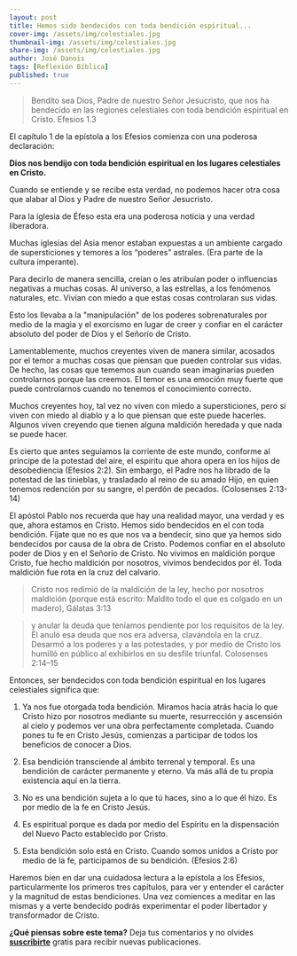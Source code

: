 ```yaml
---
layout: post
title: Hemos sido bendecidos con toda bendición espiritual...
cover-img: /assets/img/celestiales.jpg
thumbnail-img: /assets/img/celestiales.jpg
share-img: /assets/img/celestiales.jpg
author: José Danois
tags: [Reflexión Bíblica]
published: true
---
```

> Bendito sea Dios, Padre de nuestro Señor Jesucristo, que nos ha bendecido en las regiones celestiales con toda bendición espiritual en Cristo. Efesios 1.3

El capítulo 1 de la epístola a los Efesios comienza con una poderosa declaración:

**Dios nos bendijo con toda bendición espiritual en los lugares celestiales en Cristo.**

Cuando se entiende y se recibe esta verdad, no podemos hacer otra cosa que alabar al Dios y Padre de nuestro Señor Jesucristo.

Para la iglesia de Éfeso esta era una poderosa noticia y una verdad liberadora.

Muchas iglesias del Asia menor estaban expuestas a un ambiente cargado de supersticiones y temores a los “poderes” astrales. (Era parte de la cultura imperante).

Para decirlo de manera sencilla, creían o les atribuían poder o influencias negativas a muchas cosas. Al universo, a las estrellas, a los fenómenos naturales, etc. Vivían con miedo a que estas cosas controlaran sus vidas.

Esto los llevaba a la "manipulación" de los poderes sobrenaturales por medio de la magia y el exorcismo en lugar de creer y confiar en el carácter absoluto del poder de Dios y el Señorío de Cristo.

Lamentablemente, muchos creyentes viven de manera similar, acosados por el temor a muchas cosas que piensan que pueden controlar sus vidas. De hecho, las cosas que tememos aun cuando sean imaginarias pueden controlarnos porque las creemos. El temor es una emoción muy fuerte que puede controlarnos cuando no tenemos el conocimiento correcto.

Muchos creyentes hoy, tal vez no viven con miedo a supersticiones, pero si viven con miedo al diablo y a lo que piensan que este puede hacerles. Algunos viven creyendo que tienen alguna maldición heredada y que nada se puede hacer.

Es cierto que antes seguíamos la corriente de este mundo, conforme al príncipe de la potestad del aire, el espíritu que ahora opera en los hijos de desobediencia (Efesios 2:2). Sin embargo, el Padre nos ha librado de la potestad de las tinieblas, y trasladado al reino de su amado Hijo, en quien tenemos redención por su sangre, el perdón de pecados. (Colosenses 2:13-14)

El apóstol Pablo nos recuerda que hay una realidad mayor, una verdad y es que, ahora estamos en Cristo. Hemos sido bendecidos en el con toda bendición. Fíjate que no es que nos va a bendecir, sino que ya hemos sido bendecidos por causa de la obra de Cristo. Podemos confiar en el absoluto poder de Dios y en el Señorío de Cristo. No vivimos en maldición porque Cristo, fue hecho maldición por nosotros, vivimos bendecidos por él. Toda maldición fue rota en la cruz del calvario.

> Cristo nos redimió de la maldición de la ley, hecho por nosotros maldición (porque está escrito: Maldito todo el que es colgado en un madero), Gálatas 3:13

> y anular la deuda que teníamos pendiente por los requisitos de la ley. Él anuló esa deuda que nos era adversa, clavándola en la cruz. Desarmó a los poderes y a las potestades, y por medio de Cristo los humilló en público al exhibirlos en su desfile triunfal. Colosenses 2:14–15

Entonces, ser bendecidos con toda bendición espiritual en los lugares celestiales significa que:

1.  Ya nos fue otorgada toda bendición. Miramos hacia atrás hacia lo que Cristo hizo por nosotros mediante su muerte, resurrección y ascensión al cielo y podemos ver una obra perfectamente completada. Cuando pones tu fe en Cristo Jesús, comienzas a participar de todos los beneficios de conocer a Dios.
    
2.  Esa bendición transciende al ámbito terrenal y temporal. Es una bendición de carácter permanente y eterno. Va más allá de tu propia existencia aquí en la tierra.
    
3.  No es una bendición sujeta a lo que tú haces, sino a lo que él hizo. Es por medio de la fe en Cristo Jesús.
    
4.  Es espiritual porque es dada por medio del Espíritu en la dispensación del Nuevo Pacto establecido por Cristo.
    
5.  Esta bendición solo está en Cristo. Cuando somos unidos a Cristo por medio de la fe, participamos de su bendición. (Efesios 2:6)
    
Haremos bien en dar una cuidadosa lectura a la epístola a los Efesios, particularmente los primeros tres capítulos, para ver y entender el carácter y la magnitud de estas bendiciones. Una vez comiences a meditar en las mismas y a verte bendecido podrás experimentar el poder libertador y transformador de Cristo.

**¿Qué piensas sobre este tema?** Deja tus comentarios y no olvides **[suscribirte](https://www.feedio.co/@jdanois)** gratis para recibir nuevas publicaciones.
<!--stackedit_data:
eyJoaXN0b3J5IjpbLTE5NjI2MTMyMjJdfQ==
-->
